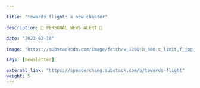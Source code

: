 ```yaml
---

title: "towards flight: a new chapter"

description: 📳 PERSONAL NEWS ALERT 📳

date: "2023-02-10"

image: "https://substackcdn.com/image/fetch/w_1200,h_600,c_limit,f_jpg,q_auto:good,fl_progressive:steep/https%3A%2F%2Fsubstack-post-media.s3.amazonaws.com%2Fpublic%2Fimages%2F20863b85-9480-4af1-923c-d5462681b06b_2048x1133.png"

tags: [newsletter]

external_link: "https://spencerchang.substack.com/p/towards-flight"
weight: 5
---
```


